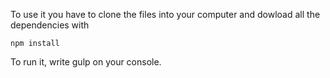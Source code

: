 To use it you have to clone the files into your computer and dowload all the dependencies with

`npm install`

To run it, write gulp on your console.
